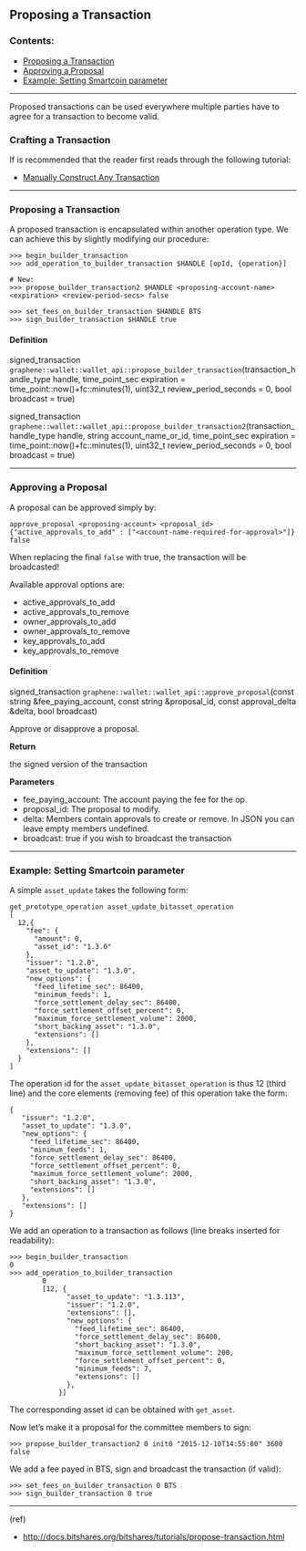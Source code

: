 ## Proposing a Transaction

### Contents:
- [Proposing a Transaction](/developers/7_tutorials/trn_propose_transaction.md#proposing-a-transaction-1)
- [Approving a Proposal](/developers/7_tutorials/trn_propose_transaction.md#approving-a-proposal)
- [Example: Setting Smartcoin parameter](/developers/7_tutorials/trn_propose_transaction.md#example-setting-smartcoin-parameter)

***

Proposed transactions can be used everywhere multiple parties have to agree for a transaction to become valid.

### Crafting a Transaction

If is recommended that the reader first reads through the following tutorial:

- [Manually Construct Any Transaction](/developers/7_tutorials/trn_construct_transaction.md#construct-any-transaction---manually)

***

### Proposing a Transaction

A proposed transaction is encapsulated within another operation type. We can achieve this by slightly modifying our procedure:

    >>> begin_builder_transaction
    >>> add_operation_to_builder_transaction $HANDLE [opId, {operation}]

    # New:
    >>> propose_builder_transaction2 $HANDLE <proposing-account-name> <expiration> <review-period-secs> false

    >>> set_fees_on_builder_transaction $HANDLE BTS
    >>> sign_builder_transaction $HANDLE true

#### Definition

signed_transaction `graphene::wallet::wallet_api::propose_builder_transaction`(transaction_handle_type handle, time_point_sec expiration = time_point::now()+fc::minutes(1), uint32_t review_period_seconds = 0, bool broadcast = true)

signed_transaction `graphene::wallet::wallet_api::propose_builder_transaction2`(transaction_handle_type handle, string account_name_or_id, time_point_sec expiration = time_point::now()+fc::minutes(1), uint32_t review_period_seconds = 0, bool broadcast = true)

***

### Approving a Proposal

A proposal can be approved simply by:

    approve_proposal <proposing-account> <proposal_id> {"active_approvals_to_add" : ["<account-name-required-for-approval>"]} false

When replacing the final `false` with true, the transaction will be broadcasted!

Available approval options are:

- active_approvals_to_add
- active_approvals_to_remove
- owner_approvals_to_add
- owner_approvals_to_remove
- key_approvals_to_add
- key_approvals_to_remove

#### Definition

signed_transaction `graphene::wallet::wallet_api::approve_proposal`(const string &fee_paying_account, const string &proposal_id, const approval_delta &delta, bool broadcast)

Approve or disapprove a proposal.

**Return**

the signed version of the transaction 

**Parameters**

- fee_paying_account: The account paying the fee for the op.
- proposal_id: The proposal to modify.
- delta: Members contain approvals to create or remove. In JSON you can leave empty members undefined.
- broadcast: true if you wish to broadcast the transaction

***

### Example: Setting Smartcoin parameter

A simple `asset_update` takes the following form:

    get_prototype_operation asset_update_bitasset_operation
    [
      12,{
        "fee": {
          "amount": 0,
          "asset_id": "1.3.0"
        },
        "issuer": "1.2.0",
        "asset_to_update": "1.3.0",
        "new_options": {
          "feed_lifetime_sec": 86400,
          "minimum_feeds": 1,
          "force_settlement_delay_sec": 86400,
          "force_settlement_offset_percent": 0,
          "maximum_force_settlement_volume": 2000,
          "short_backing_asset": "1.3.0",
          "extensions": []
        },
        "extensions": []
      }
    ]

The operation id for the `asset_update_bitasset_operation` is thus 12 (third line) and the core elements (removing fee) of this operation take the form:

    {
       "issuer": "1.2.0",
       "asset_to_update": "1.3.0",
       "new_options": {
         "feed_lifetime_sec": 86400,
         "minimum_feeds": 1,
         "force_settlement_delay_sec": 86400,
         "force_settlement_offset_percent": 0,
         "maximum_force_settlement_volume": 2000,
         "short_backing_asset": "1.3.0",
         "extensions": []
       },
       "extensions": []
    }

We add an operation to a transaction as follows (line breaks inserted for readability):

    >>> begin_builder_transaction
    0
    >>> add_operation_to_builder_transaction
            0
            [12, {
                  "asset_to_update": "1.3.113",
                  "issuer": "1.2.0",
                  "extensions": [],
                  "new_options": {
                    "feed_lifetime_sec": 86400,
                    "force_settlement_delay_sec": 86400,
                    "short_backing_asset": "1.3.0",
                    "maximum_force_settlement_volume": 200,
                    "force_settlement_offset_percent": 0,
                    "minimum_feeds": 7,
                    "extensions": []
                  },
                }]

The corresponding asset id can be obtained with `get_asset`.

Now let’s make it a proposal for the committee members to sign:

    >>> propose_builder_transaction2 0 init0 "2015-12-10T14:55:00" 3600 false

We add a fee payed in BTS, sign and broadcast the transaction (if valid):

    >>> set_fees_on_builder_transaction 0 BTS
    >>> sign_builder_transaction 0 true
    
***

(ref)
- http://docs.bitshares.org/bitshares/tutorials/propose-transaction.html


